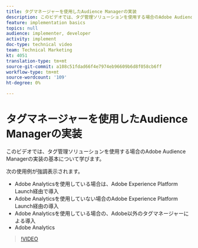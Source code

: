 ```yaml
---
title: タグマネージャーを使用したAudience Managerの実装
description: このビデオでは、タグ管理ソリューションを使用する場合のAdobe Audience Managerの実装の基本について学びます。
feature: implementation basics
topics: null
audience: implementer, developer
activity: implement
doc-type: technical video
team: Technical Marketing
kt: 4051
translation-type: tm+mt
source-git-commit: a108c51fdad66f4e7974eb96609b6d8f058cb6ff
workflow-type: tm+mt
source-wordcount: '109'
ht-degree: 0%

---
```



# タグマネージャーを使用したAudience Managerの実装

このビデオでは、タグ管理ソリューションを使用する場合のAdobe Audience Managerの実装の基本について学びます。

次の使用例が強調表示されます。

* Adobe Analyticsを使用している場合は、Adobe Experience Platform Launch経由で導入
* Adobe Analyticsを使用していない場合のAdobe Experience Platform Launch経由の導入
* Adobe Analyticsを使用している場合の、Adobe以外のタグマネージャーによる導入
* Adobe Analytics

>[!VIDEO](https://video.tv.adobe.com/v/29964/?quality=12)
